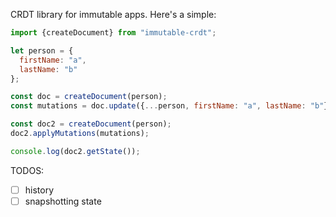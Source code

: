 CRDT library for immutable apps. Here's a simple:

```javascript
import {createDocument} from "immutable-crdt";

let person = {
  firstName: "a",
  lastName: "b"
};

const doc = createDocument(person);
const mutations = doc.update({...person, firstName: "a", lastName: "b"});

const doc2 = createDocument(person);
doc2.applyMutations(mutations);

console.log(doc2.getState());
```


TODOS:

- [ ] history
- [ ] snapshotting state